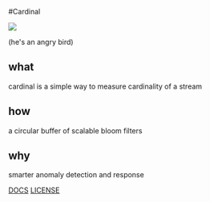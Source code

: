 #Cardinal

![](http://cl.ly/image/1O1S2u0N0U1p/Image%202013.10.31%2011%3A15%3A46%20AM.jpeg)

(he's an angry bird)

## what
cardinal is a simple way to measure cardinality of a stream

## how
a circular buffer of scalable bloom filters

## why
smarter anomaly detection and response

[DOCS](http://godoc.org/github.com/jasonmoo/cardinal)
[LICENSE](https://raw.github.com/jasonmoo/cardinal/master/LICENSE)